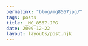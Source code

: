 ```yaml
---
permalink: "blog/mg8567jpg/"
tags: posts
title: _MG_8567.JPG
date: 2009-12-22
layout: layouts/post.njk
---
```


